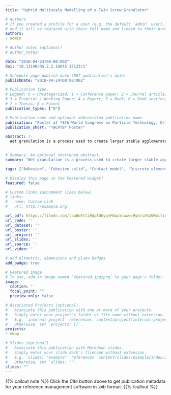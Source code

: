 ```yaml
---
title: "Hybrid Multiscale Modelling of a Twin Screw Granulator"

# Authors
# If you created a profile for a user (e.g. the default `admin` user), write the username (folder name) here 
# and it will be replaced with their full name and linked to their profile.
authors:
- admin

# Author notes (optional)
# author_notes:

date: "2018-04-24T00:00:00Z"
doi: "10.13140/RG.2.2.16645.17123/1"

# Schedule page publish date (NOT publication's date).
publishDate: "2018-04-24T00:00:00Z"

# Publication type.
# Legend: 0 = Uncategorized; 1 = Conference paper; 2 = Journal article;
# 3 = Preprint / Working Paper; 4 = Report; 5 = Book; 6 = Book section;
# 7 = Thesis; 8 = Patent
publication_types: ["0"]

# Publication name and optional abbreviated publication name.
publication: "Poster at *8th World Congress on Particle Technology, Orlando, FL., USA*"
publication_short: "*WCPT8* Poster"

abstract: |-
  Wet granulation is a process used to create larger stable agglomerates (granules) from fine powders. However, despite wide adoption, it is often inefficiently operated, with high recycle ratios in continuous processes and high rejection rates in batch processes. This numerical study simulates a GEA ConsiGma™ 1 Twin Screw Granulator (TSG), following a standard framework for model-driven design.


# Summary. An optional shortened abstract.
summary: "Wet granulation is a process used to create larger stable agglomerates (granules) from fine powders. This numerical study simulates a GEA ConsiGma™ 1 Twin Screw Granulator (TSG), following a standard framework for model-driven design."

tags: ["Adhesion", "Cohesive solid", "Contact model", "Discrete element method", "DEM", "Granular material", "contact"]

# Display this page in the Featured widget?
featured: false

# Custom links (uncomment lines below)
# links:
# - name: Custom Link
#   url: http://example.org

url_pdf: https://filedn.com/lcwBmFCli9dptOhypvFBauY/www/Hybrid%20Multiscale%20Modelling%20of%20a%20Twin%20Screw%20Granulator.pdf
url_code: ''
url_dataset: ''
url_poster: ''
url_project: ''
url_slides: ''
url_source: ''
url_video: ''

# add Altmetric, dimensions and plumx badges
add_badge: true

# Featured image
# To use, add an image named `featured.jpg/png` to your page's folder. 
image:
  caption: ''
  focal_point: ""
  preview_only: false

# Associated Projects (optional).
#   Associate this publication with one or more of your projects.
#   Simply enter your project's folder or file name without extension.
#   E.g. `internal-project` references `content/project/internal-project/index.md`.
#   Otherwise, set `projects: []`.
projects:
- mmpp

# Slides (optional).
#   Associate this publication with Markdown slides.
#   Simply enter your slide deck's filename without extension.
#   E.g. `slides: "example"` references `content/slides/example/index.md`.
#   Otherwise, set `slides: ""`.
slides: ""
---
```


{{% callout note %}}
Click the *Cite* button above to get publication metadata for your reference management software in *.bib* format.
{{% /callout %}}

